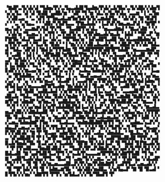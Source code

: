 ▝▇▟▛▃▜▞▟▞▟▝▜▟▅▞▛▞▃▜▄▃▟▟▊▜▄▟▆▞▛▟▞▃▙▜▙▞▃▜▞▟█▞▞▟▅▜▚▞▄▜▃▝▟▝▟▝▉▟█▝▄▟█▞▆▝▝▟▛▝▜▝▆▝▟▃▚▞▙▞▛▟▄▝▃▃▆▝▐▝▃▜▅▝▞▟▊▃▄▝▝▃▝▟▜▝▛▜▅▃▟▃▆▜▅▜▟▞▙▜▞▃▆▟▟▜▄▝▝▟▞▟▚▝▇▝▉▟▜▞▝▝▃▝▄▜▄▃▝▝▝▟▉▞▚▜▟▜▃▃▝▛▇▃▙▟▞▝▐▃▛▟▚▜▅▃▅▃▛▟▝▝▇▜▛▝▅▃▚▟▚▝▃▃▆▟▚▜▟▝▛▞▜▃▝▜▃▟█▜▚▞▟▃▝▝▅▃▃▟▆▟▝▝▇▃▞▟▇▝▝▞▝▞▟▞▅▝▜▃▅▃▚▝▄▜▜▝▃▜▚▟▜▞▄▝▄▜▛▟▅▃▟▞▅▃▙▝▐▟▟▝▝▜▛▃▛▝▆▛▇▜▙▝▟▃▛▜▃▟▐▃▝▟▞▃▝▜▛▜▙▞▅▝▐▟▚▟█▜▃▟█▝▆▞▟▃▄▟█▟▅▞▆▝▄▜▜▞▛▃▟▝▞▜▃▞▙▝▉▟▞▝▐▝▆▞▞▞▞▟▊▃▙▃▟▞▄▝▝▟█▟▚▞▛▞▟▞▜▟▃▟▝▜▟▃▝▟▛▟▐▝▇▟▐▞▜▜▜▟▆▝▉▝▜▟█▜▜▜▛▟█▜▛▜▟▟▛▝▅▃▃▃▆▟▛▃▜▝▃▟▊▝▐▟▐▝▄▝▟▛▇▟█▝▆▜▙▟▞▛▇▃▜▝▐▝▛▞▃▜▃▃▄▜▞▟▃▟▊▝▛▝▜▃▛▝▆▜▟▞▞▝▞▞▆▞▚▝▟▞▙▝▞▟▄▃▛▟▚▃▙▝▆▃▝▝▉▝▛▃▅▜▟▝▚▟▚▃▝▛▐▃▜▟█▞▞▜▃▜▝▝▉▃▝▃▝▟▝▟▛▜▚▟▄▞▅▞▜▟▆▞▟▞▆▟▟▞▚▞▞▃▆▜▅▝▊▟▛▞▞▞▆▃▄▞▆▝▃▞▟▜▚▞▃▜▚▝▚▃▙▃▜▟▅▟▞▞▜▟▟▛▐▞▃▝▞▞▝▝▐▃▄▝▄▝█▜▟▟▇▃▝▞▝▃▙▝▜▟▃▝▐▝▃▝▆▃▛▃▄▃▞▝▃▜▚▜▄▟▝▞▜▞▜▝▄▞▅▃▞▃▞▝▛▝▄▝▞▞▜▞▅▃▞▝▟▃▟▛▐▝▃▃▟▜▛▃▜▜▛▟▞▜▜▃▙▜▛▞▆▟▐▟▅▞▜▟▜▟▐▃▞▞▅▃▃▃▅▛▇▜▃▟▅▝▆▞▟▟▞▟▐▝▉▃▆▝▚▜▃▝▃▟▊▜▛▝▄▞▆▝▅▝▝▃▟▝▜▝█▟▊▝▄▟█▃▙▟▝▞▅▜▛▜▜▞▜▝▄▟▐▃▚▃▞▜▃▝▃▃▄▟▊▜▚▃▟▞▚▟▉▃▙▝▜▟▃▝▜▟▞▟▄▝▉▟▞▞▆▟▆▝▐▞▅▃▜▝▆▝▜▜▝▃▆▟▇▝▇▟▊▞▄▝▟▞▆▜▚▟▝▟▆▟▛▝▅▜▅▃▜▝▄▟█▟▄▞▙▝▚▜▞▞▝▃▛▝█▛▇▟▉▟▛▃▛▝▆▃▃▜▝▝▚▜▝▝▞▞▄▞▅▟▐▞▅▜▚▟▟▟█▟▜▟▐▃▞▟▐▃▛▝▟▝▟▝▚▃▞▝▆▞▚▝▆▃▟▃▅▃▛▟▉▞▞▟▇▟▄▟▉▝▛▝▃▝▆▞▜▟▅▞▆▟▜▟▃▟▛▟▊▜▛▝▄▟▄▞▅▃▚▜▜▜▛▜▙▝▊▃▙▃▆▝▅▞▅▝▄▝▆▃▟▞▄▟▚▟▇▞▙▟▞▃▟▃▅▃▙▞▝▞▙▟▜▝▐▟▊▝▞▞▞▃▅▃▜▟▅▟▆▛▐▜▅▝▝▝▜▃▟▃▃▝▅▟▆▟█▟▇▛▇▜▜▝▜▞▝▝▄▟▅▃▚▃▛▞▚▟▄▃▛▃▅▃▞▃▜▟▐▞▚▜▜▃▙▞▄▞▅▝▃▝▞▟▞▝▉▞▞▜▟▜▞▃▜▝▜▃▄▝▅▃▄▞▛▞▛▟▊▟▞▝▇▝▛▝▉▃▄▞▚▟▅▜▙▞▄▝▟▟▝▃▟▃▝▟▅▟▟▃▝▝█▃▙▃▜▞▝▜▞▃▝▟▚▟█▟▊▜▝▛▐▝▅▜▛▝▜▟▇▜▄▜▝▝▐▟▄▝▜▝▄▟▛▜▙▟▉▟█▝▜▜▚▞▄▟▉▃▙▜▅▟▞▜▙▝▊▃▛▃▞▞▜▃▟▟▞▝█▛▇▝▊▞▟▟▐▃▛▝█▝▜▟▟▝▊▛▇▃▟▞▙▝▝▛▐▜▚▟▉▃▃▜▅▟▊▟▉▟▝▃▝▜▄▟▚▜▛▃▛▟▇▟▚▞▙▞▄▟▚▜▞▜▚▜▟▝▞▟█▟▃▟▊▝▇▝▄▟▜▟▊▜▃▞▛▜▝▞▚▃▙▜▚▃▃▃▅▜▛▜▜▟▞▟▇▜▜▟▊▝▜▝▆▝▇▝▃▟▉▜▃▟▞▟▄▞▛▜▃▝█▃▞▜▝▃▅▞▜▞▞▃▆▃▝▃▚▟▝▝▛▟▞▜▄▝▞▟▃▟▛▞▜▞▝▝▄▝▉▝▉▝▟▞▆▃▅▃▃▟▉▃▛▞▛▞▅▞▛▟▇▟▇▜▝▃▟▜▜▃▞▃▅▃▟▞▞▝▉▝▜▛▐▟▞▞▜▝▉▝▐▟▆▃▆▜▙▝▝▟▞▟▉▞▅▟█▃▝▞▅▜▄▃▛▝▇▝█▝▉▃▟▝▊▜▜▞▞▞▅▞▝▟▇▜▜▝▛▜▚▝▅▜▟▃▞▞▞▜▞▜▙▟▜▝▛
